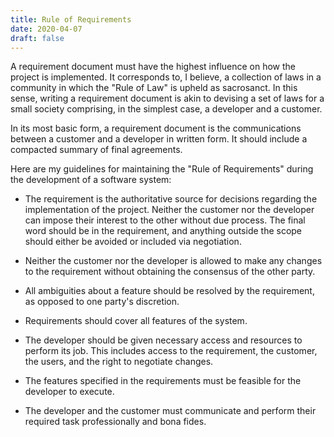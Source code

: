 ```yaml
---
title: Rule of Requirements
date: 2020-04-07
draft: false
---
```


A requirement document must have the highest influence on how the project is implemented.
It corresponds to, I believe, a collection of laws in a community in which the "Rule of Law" is upheld as sacrosanct.
In this sense, writing a requirement document is akin to devising a set of laws for a small society comprising, in the simplest case, a developer and a customer. 

In its most basic form, a requirement document is the communications between a customer and a developer in written form.
It should include a compacted summary of final agreements.

Here are my guidelines for maintaining the "Rule of Requirements" during the development of a software system:

- The requirement is the authoritative source for decisions regarding the implementation of the project.
  Neither the customer nor the developer can impose their interest to the other without due process.
  The final word should be in the requirement, and anything outside the scope should either be avoided or included via negotiation.

- Neither the customer nor the developer is allowed to make any changes to the
  requirement without obtaining the consensus of the other party.

- All ambiguities about a feature should be resolved by the requirement, as opposed to one party's discretion.

- Requirements should cover all features of the system.

- The developer should be given necessary access and resources to perform its job.
  This includes access to the requirement, the customer, the users, and the right to negotiate changes.

- The features specified in the requirements must be feasible for the developer to execute.

- The developer and the customer must communicate and perform their required task professionally and bona fides.
